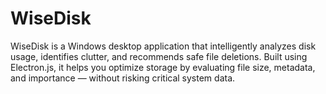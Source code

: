# WiseDisk
WiseDisk is a Windows desktop application that intelligently analyzes disk usage, identifies clutter, and recommends safe file deletions. Built using Electron.js, it helps you optimize storage by evaluating file size, metadata, and importance — without risking critical system data.
